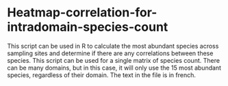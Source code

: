 # Heatmap-correlation-for-intradomain-species-count
This script can be used in R to calculate the most abundant species across sampling sites and determine if there are any correlations between these species. 
This script can be used for a single matrix of species count. There can be many domains, but in this case, it will only use the 15 most abundant species, regardless of their domain. 
The text in the file is in french. 
